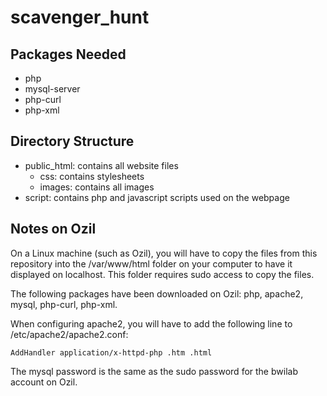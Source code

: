 # scavenger\_hunt

## Packages Needed

* php
* mysql-server
* php-curl
* php-xml

## Directory Structure

* public\_html: contains all website files
    * css: contains stylesheets
    * images: contains all images    
* script: contains php and javascript scripts used on the webpage

## Notes on Ozil

On a Linux machine (such as Ozil), you will have to copy the files from this repository into the /var/www/html folder on your computer to have it displayed on localhost. This folder requires sudo access to copy the files.

The following packages have been downloaded on Ozil: php, apache2, mysql, php-curl, php-xml.

When configuring apache2, you will have to add the following line to /etc/apache2/apache2.conf:

`AddHandler application/x-httpd-php .htm .html`

The mysql password is the same as the sudo password for the bwilab account on Ozil.
